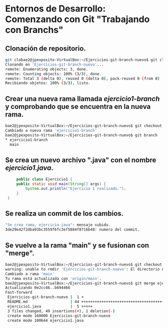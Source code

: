 # Entornos de Desarrollo: Comenzando con Git "Trabajando con Branchs"
 <div style="justify">
  
 ## Clonación de repositorio.
```bash
git clobae2@jpexposito-VirtualBox:~/Ejercicios-git-branch-nuevo$ git clone https://github.com/Cdiagal/Ejercicios-git-branch-nuevo
Clonando en 'Ejercicios-git-branch-nuevo'...
remote: Enumerating objects: 3, done.
remote: Counting objects: 100% (3/3), done.
remote: Total 3 (delta 0), reused 0 (delta 0), pack-reused 0 (from 0)
Recibiendo objetos: 100% (3/3), listo.
```
## Crear una nueva rama llamada *ejercicio1-branch* y comprobando que se encuentra en la nueva rama.

```bash
bae2@jpexposito-VirtualBox:~/Ejercicios-git-branch-nuevo$ git checkout -b ejercicio1-branch
Cambiado a nueva rama 'ejercicio1-branch'
bae2@jpexposito-VirtualBox:~/Ejercicios-git-branch-nuevo$ git branch
* ejercicio1-branch
  main
```

## Se crea un nuevo archivo ".java" con el nombre *ejercicio1.java*.

```java
     public class Ejercicio1 {
     public static void main(String[] args) {
         System.out.println("Ejercicio 1 realizado.");
     }
 }    
```

## Se realiza un commit de los cambios.
```bash
"Se crea rama, ejercicio java": mensaje subido.
3de29e42f2dba93bc3559f6fc3ef5884f8716b48: numero del commit.
```

## Se vuelve a la rama "main" y se fusionan con "merge".

```bash
bae2@jpexposito-VirtualBox:~/Ejercicios-git-branch-nuevo$ git checkout main
warning: unable to rmdir 'Ejercicios-git-branch-nuevo': El directorio no está vacío
Cambiado a rama 'main'
Tu rama está actualizada con 'origin/main'.
bae2@jpexposito-VirtualBox:~/Ejercicios-git-branch-nuevo$ git merge ejercicio1-branch
Actualizando 0e2cc46..b694466
Fast-forward
 Ejercicios-git-branch-nuevo |  1 +
 README.md                   | 44 +++++++++++++++++++++++++++++++++++++++++++-
 ejercicio1.java             |  5 +++++
 3 files changed, 49 insertions(+), 1 deletion(-)
 create mode 160000 Ejercicios-git-branch-nuevo
 create mode 100644 ejercicio1.java
```




